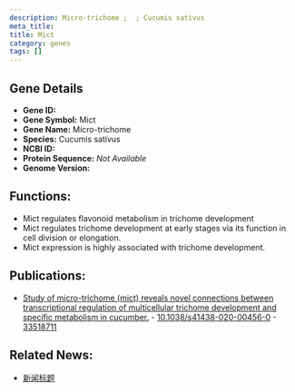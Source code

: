 ```yaml
---
description: Micro-trichome ;  ; Cucumis sativus
meta_title:
title: Mict
category: genes
tags: []
---
```


## Gene Details
- **Gene ID:**	[](https://www.maizegdb.org/gene_center/gene/)
- **Gene Symbol:** Mict
- **Gene Name:** Micro-trichome
- **Species:** Cucumis sativus
- **NCBI ID:** [  ]()
- **Protein Sequence:** *Not Available*
- **Genome Version:** []()

## Functions:
   - Mict regulates flavonoid metabolism in trichome development
   - Mict regulates trichome development at early stages via its function in cell division or elongation.
   - Mict expression is highly associated with trichome development.

## Publications:
   - [Study of micro-trichome (mict) reveals novel connections between transcriptional regulation of multicellular trichome development and specific metabolism in cucumber.]( https://academic.oup.com/hr/article/doi/10.1038/s41438-020-00456-0/6446644?login=true ) - [10.1038/s41438-020-00456-0]( https://academic.oup.com/hr/article/doi/10.1038/s41438-020-00456-0/6446644?login=true ) - [33518711](https://pubmed.ncbi.nlm.nih.gov/33518711/)

## Related News:
   - [新闻标题](https://mp.weixin.qq.com/s?__biz=MzIyOTY2NDYyNQ==&mid=2247508599&idx=5&sn=158325fb010926553cc8a3ed79ca8667&chksm=e8bdd069dfca597f30b1d2b2f728cbde9359aa608660d786e67728c9b88f6c31ba8cc48623a5&scene=27#wechat_redirect)

